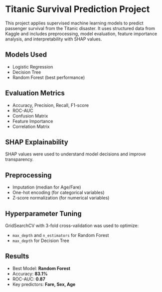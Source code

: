 # Titanic Survival Prediction Project 

This project applies supervised machine learning models to predict passenger survival from the Titanic disaster. It uses structured data from Kaggle and includes preprocessing, model evaluation, feature importance analysis, and interpretability with SHAP values.


##  Models Used

- Logistic Regression  
- Decision Tree  
- Random Forest (best performance)

##  Evaluation Metrics

- Accuracy, Precision, Recall, F1-score
- ROC-AUC
- Confusion Matrix
- Feature Importance
- Correlation Matrix

##  SHAP Explainability

SHAP values were used to understand model decisions and improve transparency.

##  Preprocessing

- Imputation (median for Age/Fare)
- One-hot encoding (for categorical variables)
- Z-score normalization (for numerical variables)
  
 ## Hyperparameter Tuning
GridSearchCV with 3-fold cross-validation was used to optimize:
- `max_depth` and `n_estimators` for Random Forest  
- `max_depth` for Decision Tree

##  Results

- Best Model: **Random Forest**
- Accuracy: **83.1%**
- ROC-AUC: **0.87**
- Key predictors: **Fare, Sex, Age**
